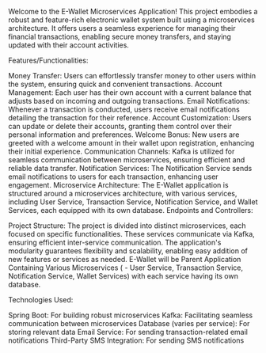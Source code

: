 Welcome to the E-Wallet Microservices Application! This project embodies a robust and feature-rich electronic wallet system built using a microservices architecture. It offers users a seamless experience for managing their financial transactions, enabling secure money transfers, and staying updated with their account activities.

Features/Functionalities:

Money Transfer: Users can effortlessly transfer money to other users within the system, ensuring quick and convenient transactions.
Account Management: Each user has their own account with a current balance that adjusts based on incoming and outgoing transactions.
Email Notifications: Whenever a transaction is conducted, users receive email notifications detailing the transaction for their reference.
Account Customization: Users can update or delete their accounts, granting them control over their personal information and preferences.
Welcome Bonus: New users are greeted with a welcome amount in their wallet upon registration, enhancing their initial experience.
Communication Channels: Kafka is utilized for seamless communication between microservices, ensuring efficient and reliable data transfer.
Notification Services: The Notification Service sends email notifications to users for each transaction, enhancing user engagement.
Microservice Architecture: The E-Wallet application is structured around a microservices architecture, with various services, including User Service, Transaction Service, Notification Service, and Wallet Services, each equipped with its own database.
Endpoints and Controllers:


Project Structure:
The project is divided into distinct microservices, each focused on specific functionalities. These services communicate via Kafka, ensuring efficient inter-service communication. The application's modularity guarantees flexibility and scalability, enabling easy addition of new features or services as needed.
E-Wallet will be Parent Application Containing Various Microservices ( - User Service, Transaction Service, Notification Service, Wallet Services) with each service having its own database.

Technologies Used:

Spring Boot: For building robust microservices
Kafka: Facilitating seamless communication between microservices
Database (varies per service): For storing relevant data
Email Service: For sending transaction-related email notifications
Third-Party SMS Integration: For sending SMS notifications
